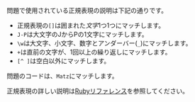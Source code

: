 問題で使用されている正規表現の説明は下記の通りです。

- 正規表現の`[]`は囲まれた*文字*1つ1つにマッチします。
- `J-P`は大文字のJからPの1文字にマッチします。
- `\w`は大文字、小文字、数字とアンダーバー(`_`)にマッチします。
- `+`は直前の文字が、1回以上の繰り返しにマッチします。
- `[^ ]`は空白以外にマッチします。

問題のコードは、`Matz`にマッチします。

正規表現の詳しい説明は[Rubyリファレンス](https://docs.ruby-lang.org/ja/2.1.0/doc/spec=2fregexp.html)を参照してください。
